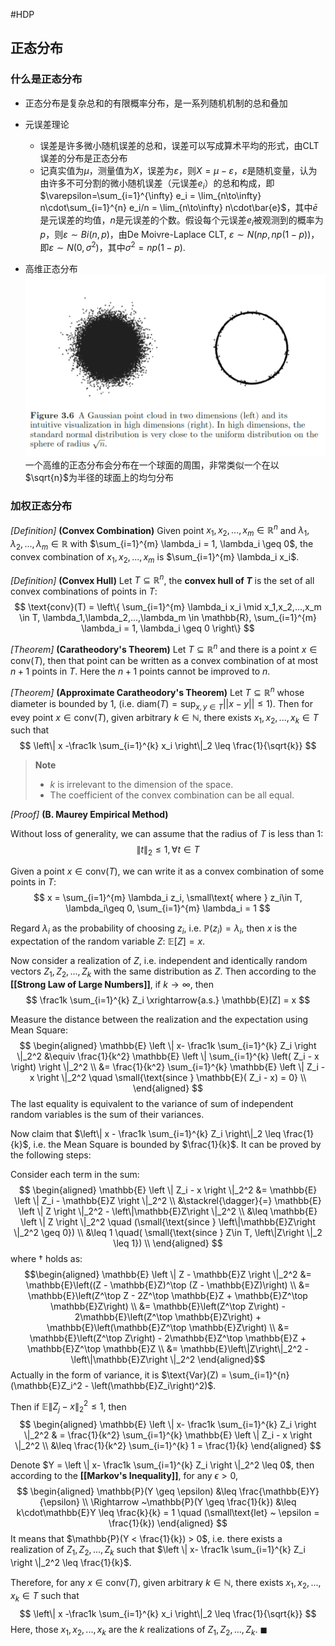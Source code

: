 #HDP

## 正态分布

### 什么是正态分布

- 正态分布是复杂总和的有限概率分布，是一系列随机机制的总和叠加
- 元误差理论
  - 误差是许多微小随机误差的总和，误差可以写成算术平均的形式，由CLT误差的分布是正态分布
  - 记真实值为$\mu$，测量值为$X$，误差为$\varepsilon$，则$X=\mu-\varepsilon$，$\varepsilon$是随机变量，认为由许多不可分割的微小随机误差（元误差$e_i$）的总和构成，即$\varepsilon=\sum_{i=1}^{\infty} e_i = \lim_{n\to\infty} n\cdot\sum_{i=1}^{n} e_i/n = \lim_{n\to\infty} n\cdot\bar{e}$，其中$\bar{e}$是元误差的均值，$n$是元误差的个数。假设每个元误差$e_i$被观测到的概率为$p$，则$\varepsilon\sim Bi(n,p)$，由De Moivre-Laplace CLT, $\varepsilon\sim N(np,np(1-p))$，即$\varepsilon\sim N(0,\sigma^2)$，其中$\sigma^2=np(1-p)$.

- 高维正态分布
  ![alt text](image.png)
    一个高维的正态分布会分布在一个球面的周围，非常类似一个在以$\sqrt{n}$为半径的球面上的均匀分布

### 加权正态分布

*[Definition]* **(Convex Combination)**
Given point $x_1,x_2,...,x_m \in \mathbb{R}^n$ and $\lambda_1,\lambda_2,...,\lambda_m \in \mathbb{R}$ with $\sum_{i=1}^{m} \lambda_i = 1, \lambda_i \geq 0$, the convex combination of $x_1,x_2,...,x_m$ is $\sum_{i=1}^{m} \lambda_i x_i$.

*[Definition]* **(Convex Hull)**
Let $T\subseteq \mathbb{R}^n$, the **convex hull of $T$** is the set of all convex combinations of points in $T$:
$$
\text{conv}(T) = \left\{ \sum_{i=1}^{m} \lambda_i x_i \mid x_1,x_2,...,x_m \in T, \lambda_1,\lambda_2,...,\lambda_m \in \mathbb{R}, \sum_{i=1}^{m} \lambda_i = 1, \lambda_i \geq 0 \right\}
$$

*[Theorem]* **(Caratheodory's Theorem)**
Let $T\subseteq \mathbb{R}^n$ and there is a point $x\in \text{conv}(T)$, then that point can be written as a convex combination of at most $n+1$ points in $T$.
Here the $n+1$ points cannot be  improved to $n$.

*[Theorem]* **(Approximate Caratheodory's Theorem)**
Let $T\subseteq \mathbb{R}^n$ whose diameter is bounded by $1$, (i.e. $\text{diam}(T) = \sup_{x,y\in T} ||x-y|| \leq 1$). Then for evey point $x\in \text{conv}(T)$, given arbitrary $k\in \mathbb{N}$, there exists $x_1,x_2,...,x_k \in T$ such that
$$
\left\| x -\frac1k \sum_{i=1}^{k}  x_i \right\|_2 \leq \frac{1}{\sqrt{k}}
$$

> **Note**
> - $k$ is irrelevant to the dimension of the space.
> - The coefficient of the convex combination can be all equal.

*[Proof]* **(B. Maurey Empirical Method)**

Without loss of generality, we can assume that the radius of $T$ is less than $1$:
$$
\|t\|_2 \leq 1, \forall t\in T
$$

Given a point $x\in \text{conv}(T)$, we can write it as a convex combination of some points in $T$:
$$
x = \sum_{i=1}^{m} \lambda_i z_i, \small\text{ where } z_i\in T, \lambda_i\geq 0, \sum_{i=1}^{m} \lambda_i = 1
$$

Regard $\lambda_i$ as the probability of choosing $z_i$, i.e. $\mathbb{P}(z_i) = \lambda_i$, then $x$ is the expectation of the random variable $Z$:
$\mathbb{E}[Z] = x$.

Now consider a realization of $Z$, i.e. independent and identically random vectors $Z_1,Z_2,...,Z_k$ with the same distribution as $Z$. Then according to the **[[Strong Law of Large Numbers]]**, if $k\to\infty$, then
$$
\frac1k \sum_{i=1}^{k} Z_i \xrightarrow{a.s.} \mathbb{E}[Z] = x
$$

Measure the distance between the realization and the expectation using Mean Square:
$$
\begin{aligned}
\mathbb{E} \left \|  x- \frac1k \sum_{i=1}^{k} Z_i  \right \|_2^2 &\equiv \frac{1}{k^2} \mathbb{E} \left \| \sum_{i=1}^{k} \left( Z_i - x \right) \right \|_2^2 \\
&= \frac{1}{k^2} \sum_{i=1}^{k} \mathbb{E} \left \|  Z_i - x \right \|_2^2 \quad \small{\text{since } \mathbb{E}( Z_i - x) = 0} \\
\end{aligned}
$$
The last equality is equivalent to the variance of sum of independent random variables is the sum of their variances.

Now claim that $\left\| x - \frac1k \sum_{i=1}^{k} Z_i \right\|_2 \leq \frac{1}{k}$, i.e. the Mean Square is bounded by $\frac{1}{k}$. It can be proved by the following steps:

Consider each term in the sum:
$$
\begin{aligned}
\mathbb{E} \left \|  Z_i - x \right \|_2^2 &= \mathbb{E} \left \|  Z_i - \mathbb{E}Z \right \|_2^2 \\
&\stackrel{\dagger}{=} \mathbb{E} \left \|  Z \right \|_2^2 - \left\|\mathbb{E}Z\right \|_2^2 \\
&\leq \mathbb{E} \left \|  Z \right \|_2^2 \quad (\small{\text{since } \left\|\mathbb{E}Z\right \|_2^2 \geq 0}) \\
&\leq 1 \quad( \small{\text{since } Z\in T, \left\|Z\right \|_2 \leq 1}) \\
\end{aligned}
$$ where $\dagger$ holds as:
$$\begin{aligned}
\mathbb{E} \left \|  Z - \mathbb{E}Z \right \|_2^2 &= \mathbb{E}\left((Z - \mathbb{E}Z)^\top (Z - \mathbb{E}Z)\right) \\
&= \mathbb{E}\left(Z^\top Z - 2Z^\top \mathbb{E}Z + \mathbb{E}Z^\top \mathbb{E}Z\right) \\
&= \mathbb{E}\left(Z^\top Z\right) - 2\mathbb{E}\left(Z^\top \mathbb{E}Z\right) + \mathbb{E}\left(\mathbb{E}Z^\top \mathbb{E}Z\right) \\
&= \mathbb{E}\left(Z^\top Z\right) - 2\mathbb{E}Z^\top \mathbb{E}Z + \mathbb{E}Z^\top \mathbb{E}Z \\
&= \mathbb{E}\left\|Z\right\|_2^2 - \left\|\mathbb{E}Z\right \|_2^2
\end{aligned}$$ Actually in the form of variance, it is $\text{Var}(Z) = \sum_{i=1}^{n} (\mathbb{E}Z_i^2 - \left(\mathbb{E}Z_i\right)^2)$.

Then if $\mathbb{E} \left \|  Z_j - x \right \|_2^2 \leq 1$, then
$$
\begin{aligned}
\mathbb{E} \left \|  x- \frac1k \sum_{i=1}^{k} Z_i  \right \|_2^2 & = \frac{1}{k^2} \sum_{i=1}^{k} \mathbb{E} \left \|  Z_i - x \right \|_2^2 \\
&\leq \frac{1}{k^2} \sum_{i=1}^{k} 1 = \frac{1}{k}
\end{aligned}
$$

Denote $Y = \left \|  x- \frac1k \sum_{i=1}^{k} Z_i  \right \|_2^2 \leq 0$, then according to the **[[Markov's Inequality]]**, for any $\epsilon > 0$,
$$
\begin{aligned}
\mathbb{P}(Y \geq \epsilon) &\leq \frac{\mathbb{E}Y}{\epsilon} \\
\Rightarrow ~\mathbb{P}(Y \geq \frac{1}{k}) &\leq k\cdot\mathbb{E}Y \leq \frac{k}{k} = 1 \quad (\small\text{let} ~ \epsilon = \frac{1}{k})
\end{aligned}
$$
It means that $\mathbb{P}(Y < \frac{1}{k}) > 0$, i.e. there exists a realization of $Z_1,Z_2,...,Z_k$ such that $\left \|  x- \frac1k \sum_{i=1}^{k} Z_i  \right \|_2^2 \leq \frac{1}{k}$.

Therefore, for any $x\in \text{conv}(T)$, given arbitrary $k\in \mathbb{N}$, there exists $x_1,x_2,...,x_k \in T$ such that 
$$
\left\| x -\frac1k \sum_{i=1}^{k}  x_i \right\|_2 \leq \frac{1}{\sqrt{k}}
$$
Here, those $x_1,x_2,...,x_k$ are the $k$ realizations of $Z_1,Z_2,...,Z_k$.
$\blacksquare$

